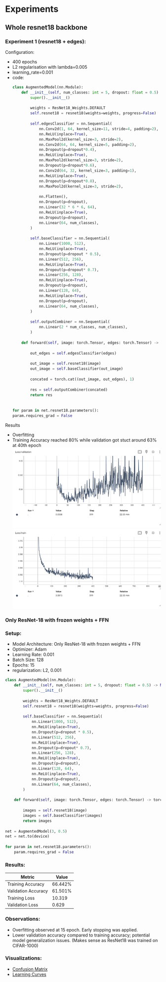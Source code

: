 # Experiments
## Whole resnet18 backbone
### Experiment 1 (resnet18 + edges):
  Configuration:
  - 400 epochs
  - L2 regularisation with lambda=0.005
  - learning_rate=0.001
  - code:
    ```py
    class AugmentedModel(nn.Module):
        def __init__(self, num_classes: int = 5, dropout: float = 0.5) -> None:
            super().__init__()
            
            weights = ResNet18_Weights.DEFAULT
            self.resnet18 = resnet18(weights=weights, progress=False)
            
            self.edgesClassifier = nn.Sequential(
                nn.Conv2d(1, 64, kernel_size=11, stride=4, padding=2),
                nn.ReLU(inplace=True),
                nn.MaxPool2d(kernel_size=3, stride=2),
                nn.Conv2d(64, 64, kernel_size=5, padding=2),
                nn.Dropout(p=dropout*0.4),
                nn.ReLU(inplace=True),
                nn.MaxPool2d(kernel_size=3, stride=2),
                nn.Dropout(p=dropout*0.6),
                nn.Conv2d(64, 32, kernel_size=3, padding=1),
                nn.ReLU(inplace=True),
                nn.Dropout(p=dropout*0.8),
                nn.MaxPool2d(kernel_size=3, stride=2),
                
                nn.Flatten(),
                nn.Dropout(p=dropout),
                nn.Linear(32 * 6 * 6, 64),
                nn.ReLU(inplace=True),
                nn.Dropout(p=dropout),
                nn.Linear(64, num_classes),
            )
            
            self.baseClassifier = nn.Sequential(
                nn.Linear(1000, 512),
                nn.ReLU(inplace=True),
                nn.Dropout(p=dropout * 0.5),
                nn.Linear(512, 256),
                nn.ReLU(inplace=True),
                nn.Dropout(p=dropout* 0.7),
                nn.Linear(256, 128),
                nn.ReLU(inplace=True),
                nn.Dropout(p=dropout),
                nn.Linear(128, 64),
                nn.ReLU(inplace=True),
                nn.Dropout(p=dropout),
                nn.Linear(64, num_classes),
            )
            
            self.outputCombiner = nn.Sequential(
                nn.Linear(2 * num_classes, num_classes),
            )

        def forward(self, image: torch.Tensor, edges: torch.Tensor) -> torch.Tensor:

            out_edges = self.edgesClassifier(edges)
          
            out_image = self.resnet18(image)
            out_image = self.baseClassifier(out_image)
            
            concated = torch.cat((out_image, out_edges), 1)
            
            res = self.outputCombiner(concated)
            return res


    for param in net.resnet18.parameters():
    param.requires_grad = False
    ```
    
  Results
  - Overfitting
  - Training Accuracy reached 80% while validation got stuct around 63% at 40th epoch
    ![validation loss graph](images/resnet18-backbone/1/val_loss.png)
    ![training loss graph](images/resnet18-backbone/1/train_loss.png)

### Only ResNet-18 with frozen weights + FFN

### Setup:
- Model Architecture: Only ResNet-18 with frozen weights + FFN
- Optimizer: Adam
- Learning Rate: 0.001
- Batch Size: 128
- Epochs: 15
- regularization: L2, 0.001

```py
class AugmentedModel(nn.Module):
    def __init__(self, num_classes: int = 5, dropout: float = 0.5) -> None:
        super().__init__()
        
        weights = ResNet18_Weights.DEFAULT
        self.resnet18 = resnet18(weights=weights, progress=False)
        
        self.baseClassifier = nn.Sequential(
            nn.Linear(1000, 512),
            nn.ReLU(inplace=True),
            nn.Dropout(p=dropout * 0.5),
            nn.Linear(512, 256),
            nn.ReLU(inplace=True),
            nn.Dropout(p=dropout* 0.7),
            nn.Linear(256, 128),
            nn.ReLU(inplace=True),
            nn.Dropout(p=dropout),
            nn.Linear(128, 64),
            nn.ReLU(inplace=True),
            nn.Dropout(p=dropout),
            nn.Linear(64, num_classes),
        )

    def forward(self, image: torch.Tensor, edges: torch.Tensor) -> torch.Tensor:
        
        images = self.resnet18(image)
        images = self.baseClassifier(images)
        return images

net = AugmentedModel(3, 0.5)
net = net.to(device)

for param in net.resnet18.parameters():
    param.requires_grad = False
```

### Results:
| Metric          | Value           |
|------------------|-----------------|
| Training Accuracy| 66.442%          |
| Validation Accuracy | 61.501%      |
| Training Loss    | 10.319           |
| Validation Loss  | 0.629           |

### Observations:
- Overfitting observed at 15 epoch. Early stopping was applied.
- Lower validation accuracy compared to training accuracy; potential model generalization issues. (Makes sense as ResNet18 was trained on CIFAR-1000)

### Visualizations:
- [Confusion Matrix](path/to/image)
- [Learning Curves](path/to/image)
